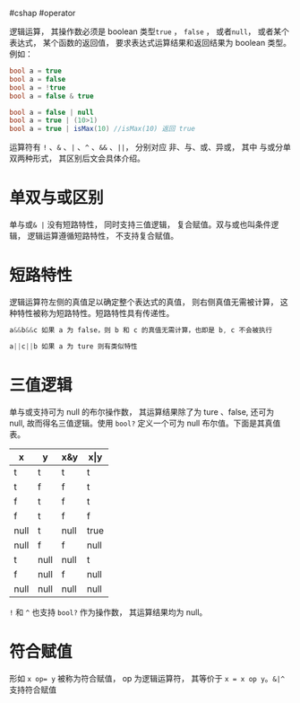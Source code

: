 #cshap #operator

逻辑运算， 其操作数必须是 boolean 类型`true` ， `false` ， 或者`null`， 或者某个表达式， 某个函数的返回值， 要求表达式运算结果和返回结果为 boolean 类型。例如：

```csharp
bool a = true 
bool a = false
bool a = !true
bool a = false & true

bool a = false | null
bool a = true | (10>1)
bool a = true | isMax(10) //isMax(10) 返回 true
```

运算符有 `!` 、`&` 、`|` 、`^` 、`&&` 、`||`， 分别对应 非、与、或、异或， 其中 与或分单双两种形式， 其区别后文会具体介绍。

# 单双与或区别

单与或`& |` 没有短路特性， 同时支持三值逻辑， 复合赋值。双与或也叫条件逻辑， 逻辑运算遵循短路特性， 不支持复合赋值。

# 短路特性

逻辑运算符左侧的真值足以确定整个表达式的真值， 则右侧真值无需被计算， 这种特性被称为短路特性。短路特性具有传递性。

```csharp
a&&b&&c 如果 a 为 false，则 b 和 c 的真值无需计算，也即是 b, c 不会被执行

a||c||b 如果 a 为 ture 则有类似特性
```

# 三值逻辑

单与或支持可为 null 的布尔操作数， 其运算结果除了为 ture 、false, 还可为 null, 故而得名三值逻辑。使用 `bool?` 定义一个可为 null 布尔值。下面是其真值表。

| x    | y    | x&y  | x\|y |
| ---- | ---- | ---- | ---- |
| t    | t    | t    | t    |
| t    | f    | f    | t    |
| f    | t    | f    | t    |
| f    | t    | f    | f    |
| null | t    | null | true |
| null | f    | f    | null |
| t    | null | null | t    |
| f    | null | f    | null |
| null | null | null | null | 

`!` 和 `^` 也支持 `bool?` 作为操作数， 其运算结果均为 null。

# 符合赋值

形如 `x op= y` 被称为符合赋值， op 为逻辑运算符， 其等价于 `x = x op y`。`&|^` 支持符合赋值